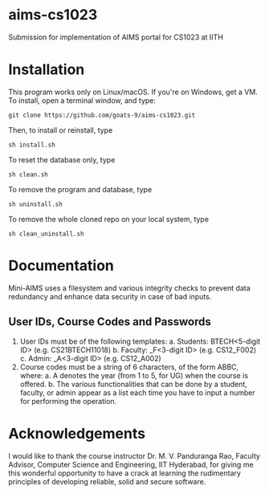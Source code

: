 # aims-cs1023
Submission for implementation of AIMS portal for CS1023 at IITH

# Installation
This program works only on Linux/macOS. If you're on Windows, get a VM. To install, open a terminal window, and type:

```git clone https://github.com/goats-9/aims-cs1023.git```

Then, to install or reinstall, type

```sh install.sh```

To reset the database only, type

```sh clean.sh```

To remove the program and database, type

```sh uninstall.sh```

To remove the whole cloned repo on your local system, type

```sh clean_uninstall.sh```

# Documentation
Mini-AIMS uses a filesystem and various integrity checks to prevent data redundancy and enhance data security in case of bad inputs. 

## User IDs, Course Codes and Passwords
1. User IDs must be of the following templates:
  a. Students: <Branch Abbreviation in Capitals><Last two digits of year of joining>BTECH<5-digit ID> (e.g. CS21BTECH11018)
  b. Faculty: <Branch Abbreviation in Capitals><Last two digits of year of joining>_F<3-digit ID> (e.g. CS12_F002)
  c. Admin: <Branch Abbreviation in Capitals><Last two digits of year of joining>_A<3-digit ID> (e.g. CS12_A002)
2. Course codes must be a string of 6 characters, of the form <Branch Abbreviation>ABBC, where:
  a. A denotes the year (from 1 to 5, for UG) when the course is offered.
  b.
The various functionalities that can be done by a student, faculty, or admin appear as a list each time you have to input a number for performing the operation.

# Acknowledgements
I would like to thank the course instructor Dr. M. V. Panduranga Rao, Faculty Advisor, Computer Science and Engineering, IIT Hyderabad, for giving me this wonderful opportunity to have a crack at learning the rudimentary principles of developing reliable, solid and secure software.
